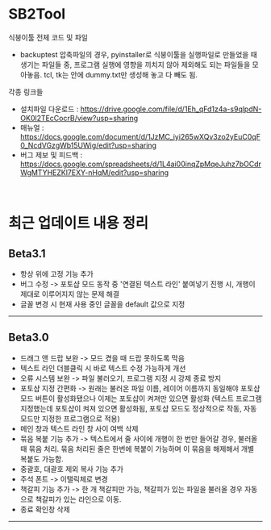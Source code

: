 # SB2Tool
식붕이툴 전체 코드 및 파일
- backuptest 압축파일의 경우, pyinstaller로 식붕이툴을 실행파일로 만들었을 때 생기는 파일들 중, 프로그램 실행에 영향을 끼치지 않아 제외해도 되는 파일들을 모아놓음. tcl, tk는 안에 dummy.txt만 생성해 놓고 다 빼도 됨.

각종 링크들
- 설치파일 다운로드 : https://drive.google.com/file/d/1Eh_qFd1z4a-s9qlpdN-OK0l2TEcCocrB/view?usp=sharing
- 매뉴얼 : https://docs.google.com/document/d/1JzMC_iyi265wXQv3zo2yEuC0qF0_NcdVGzgWb15UWig/edit?usp=sharing
- 버그 제보 및 피드백 : https://docs.google.com/spreadsheets/d/1L4ai00inqZpMqeJuhz7bOCdrWgMTYHEZKl7EXY-nHqM/edit?usp=sharing

&nbsp;

# 최근 업데이트 내용 정리
## Beta3.1
- 항상 위에 고정 기능 추가
- 버그 수정 -> 포토샵 모드 동작 중 '연결된 텍스트 라인' 붙여넣기 진행 시, 개행이 제대로 이루어지지 않는 문제 해결
- 글꼴 변경 시 현재 사용 중인 글꼴을 default 값으로 지정
---
## Beta3.0
- 드래그 앤 드랍 보완 -> 모드 켰을 때 드랍 못하도록 막음
- 텍스트 라인 더블클릭 시 바로 텍스트 수정 가능하게 개선
- 오류 시스템 보완 -> 파일 불러오기, 프로그램 지정 시 강제 종료 방지
- 포토샵 지정 간편화 -> 원래는 불러온 파일 이름, 레이어 이름까지 동일해야 포토샵 모드 버튼이 활성화됐으나 이제는 포토샵이 켜져만 있으면 활성화 (텍스트 프로그램 지정했는데 포토샵이 켜져 있으면 활성화됨, 포토샵 모드도 정상적으로 작동, 자동 모드만 지정한 프로그램으로 적용)
- 메인 창과 텍스트 라인 창 사이 여백 삭제
- 묶음 복붙 기능 추가 -> 텍스트에서 줄 사이에 개행이 한 번만 들어갈 경우, 불러올 때 묶음 처리. 묶음 처리된 줄은 한번에 복붙이 가능하며 이 묶음을 해제해서 개별 복붙도 가능함.
- 중괄호, 대괄호 제외 복사 기능 추가
- 주석 폰트 -> 이탤릭체로 변경
- 책갈피 기능 추가 -> 한 개 책갈피만 가능, 책갈피가 있는 파일을 불러올 경우 자동으로 책갈피가 있는 라인으로 이동.
- 종료 확인창 삭제
---

